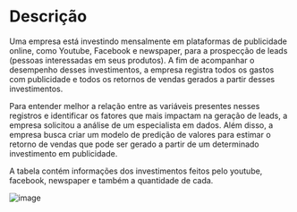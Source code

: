 # Descrição

Uma empresa está investindo mensalmente em plataformas de publicidade online, como Youtube, Facebook e newspaper, para a prospecção de leads (pessoas interessadas em seus produtos). A fim de acompanhar o desempenho desses investimentos, a empresa registra todos os gastos com publicidade e todos os retornos de vendas gerados a partir desses investimentos.

Para entender melhor a relação entre as variáveis presentes nesses registros e identificar os fatores que mais impactam na geração de leads, a empresa solicitou a análise de um especialista em dados. Além disso, a empresa busca criar um modelo de predição de valores para estimar o retorno de vendas que pode ser gerado a partir de um determinado investimento em publicidade.

A tabela contém informações dos investimentos feitos pelo youtube, facebook, newspaper e também a quantidade de cada.

![image](https://github.com/trawman/mkt_regression/assets/100029716/0b6a3403-b169-434e-ac1b-6a217acc1410)
